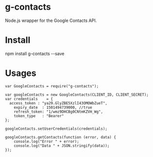 # g-contacts
Node.js wrapper for the Google Contacts API.

# Install
  
  npm install g-contacts --save
  
# Usages

```javscript
var GoogleContacts = require("g-contacts");

var googleContacts = new GoogleContacts(CLIENT_ID, CLIENT_SECRET);
var credentials    = {
  access_token : "ya29.GlyZBE5XzlI43OMOWbZueT",
    expiry_date  : 1501494739000, //true
    refresh_token: "1/wmz9DHCBg0CNtmKZVH_Wg",
    token_type   : "Bearer"
};

googleContacts.setUserCredentials(credentials);

googleContacts.getContacts(function (error, data) {
    console.log("Error " + error);
    console.log("Data " + JSON.stringify(data));
});
```
 

